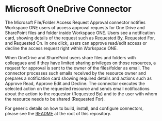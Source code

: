# Microsoft OneDrive Connector

The Microsoft File/Folder Access Request Approval connector notifies Workspace ONE users of access approval requests for One Drive and SharePoint files and folder inside Workspace ONE. Users see a notification card, showing details of the request such as Requested By, Requested For, and Requested On. In one click, users can approve read/edit access or decline the access request right within Workspace ONE.

When OneDrive and SharePoint users share files and folders with colleagues and if they have limited sharing privileges on those resources, a request for approval is sent to the owner of the files/folder as email. The connector processes such emails received by the resource owner and prepares a notification card showing required details and actions such as Approve Read, Approve Edit and Decline. The connector executes the selected action on the requested resource and sends email notifications about the action to the requestor (Requested By) and to the user with whom the resource needs to be shared (Requested For).

For generic details on how to build, install, and configure connectors, please see the [README](https://github.com/vmware/connectors-workspace-one/blob/master/README.md) at the root of this repository.
